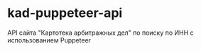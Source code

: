 # kad-puppeteer-api

API сайта "Картотека арбитражных дел" по поиску по ИНН с использованием Puppeteer
